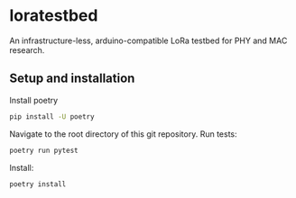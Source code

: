 # loratestbed

An infrastructure-less, arduino-compatible LoRa testbed for PHY and MAC research.

## Setup and installation

Install poetry

```bash
pip install -U poetry
```

Navigate to the root directory of this git repository. Run tests:

```bash
poetry run pytest
```

Install:

```bash
poetry install
```

